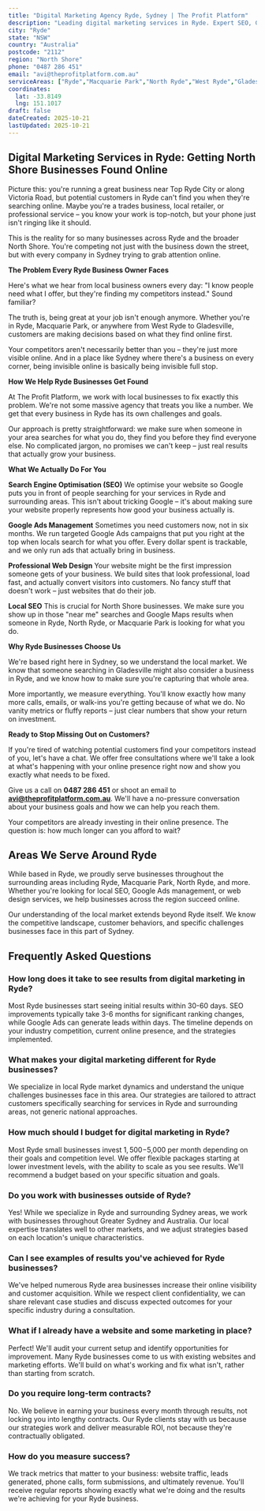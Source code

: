 ```yaml
---
title: "Digital Marketing Agency Ryde, Sydney | The Profit Platform"
description: "Leading digital marketing services in Ryde. Expert SEO, Google Ads & web design for North Shore businesses. Call 0487 286 451 for a free consultation."
city: "Ryde"
state: "NSW"
country: "Australia"
postcode: "2112"
region: "North Shore"
phone: "0487 286 451"
email: "avi@theprofitplatform.com.au"
serviceAreas: ["Ryde","Macquarie Park","North Ryde","West Ryde","Gladesville"]
coordinates:
  lat: -33.8149
  lng: 151.1017
draft: false
dateCreated: 2025-10-21
lastUpdated: 2025-10-21
---
```


<script type="application/ld+json">
{
  "@context": "https://schema.org",
  "@type": "LocalBusiness",
  "@id": "https://theprofitplatform.com.au/locations/ryde/",
  "name": "The Profit Platform",
  "description": "Leading digital marketing services in Ryde. Expert SEO, Google Ads & web design for North Shore businesses. Call 0487 286 451 for a free consultation.",
  "url": "https://theprofitplatform.com.au/locations/ryde/",
  "telephone": "0487 286 451",
  "email": "avi@theprofitplatform.com.au",
  "address": {
    "@type": "PostalAddress",
    "addressLocality": "Ryde",
    "addressRegion": "NSW",
    "postalCode": "2112",
    "addressCountry": "AU"
  },
  "areaServed": {
    "@type": "City",
    "name": "Ryde"
  },
  "priceRange": "$$",
  "openingHours": "Mo-Fr 09:00-18:00",
  "sameAs": [
    "https://www.facebook.com/theprofitplatform",
    "https://www.linkedin.com/company/theprofitplatform",
    "https://twitter.com/profitplatform"
  ],
  "geo": {
    "@type": "GeoCoordinates"
  }
}
</script>


## Digital Marketing Services in Ryde: Getting North Shore Businesses Found Online

Picture this: you're running a great business near Top Ryde City or along Victoria Road, but potential customers in Ryde can't find you when they're searching online. Maybe you're a trades business, local retailer, or professional service – you know your work is top-notch, but your phone just isn't ringing like it should.

This is the reality for so many businesses across Ryde and the broader North Shore. You're competing not just with the business down the street, but with every company in Sydney trying to grab attention online.

**The Problem Every Ryde Business Owner Faces**

Here's what we hear from local business owners every day: "I know people need what I offer, but they're finding my competitors instead." Sound familiar?

The truth is, being great at your job isn't enough anymore. Whether you're in Ryde, Macquarie Park, or anywhere from West Ryde to Gladesville, customers are making decisions based on what they find online first.

Your competitors aren't necessarily better than you – they're just more visible online. And in a place like Sydney where there's a business on every corner, being invisible online is basically being invisible full stop.

**How We Help Ryde Businesses Get Found**

At The Profit Platform, we work with local businesses to fix exactly this problem. We're not some massive agency that treats you like a number. We get that every business in Ryde has its own challenges and goals.

Our approach is pretty straightforward: we make sure when someone in your area searches for what you do, they find you before they find everyone else. No complicated jargon, no promises we can't keep – just real results that actually grow your business.

**What We Actually Do For You**

**Search Engine Optimisation (SEO)**
We optimise your website so Google puts you in front of people searching for your services in Ryde and surrounding areas. This isn't about tricking Google – it's about making sure your website properly represents how good your business actually is.

**Google Ads Management**
Sometimes you need customers now, not in six months. We run targeted Google Ads campaigns that put you right at the top when locals search for what you offer. Every dollar spent is trackable, and we only run ads that actually bring in business.

**Professional Web Design**
Your website might be the first impression someone gets of your business. We build sites that look professional, load fast, and actually convert visitors into customers. No fancy stuff that doesn't work – just websites that do their job.

**Local SEO**
This is crucial for North Shore businesses. We make sure you show up in those "near me" searches and Google Maps results when someone in Ryde, North Ryde, or Macquarie Park is looking for what you do.

**Why Ryde Businesses Choose Us**

We're based right here in Sydney, so we understand the local market. We know that someone searching in Gladesville might also consider a business in Ryde, and we know how to make sure you're capturing that whole area.

More importantly, we measure everything. You'll know exactly how many more calls, emails, or walk-ins you're getting because of what we do. No vanity metrics or fluffy reports – just clear numbers that show your return on investment.

**Ready to Stop Missing Out on Customers?**

If you're tired of watching potential customers find your competitors instead of you, let's have a chat. We offer free consultations where we'll take a look at what's happening with your online presence right now and show you exactly what needs to be fixed.

Give us a call on **0487 286 451** or shoot an email to **avi@theprofitplatform.com.au**. We'll have a no-pressure conversation about your business goals and how we can help you reach them.

Your competitors are already investing in their online presence. The question is: how much longer can you afford to wait?

## Areas We Serve Around Ryde

While based in Ryde, we proudly serve businesses throughout the surrounding areas including Ryde, Macquarie Park, North Ryde, and more. Whether you're looking for local SEO, Google Ads management, or web design services, we help businesses across the region succeed online.

Our understanding of the local market extends beyond Ryde itself. We know the competitive landscape, customer behaviors, and specific challenges businesses face in this part of Sydney.


## Frequently Asked Questions

### How long does it take to see results from digital marketing in Ryde?

Most Ryde businesses start seeing initial results within 30-60 days. SEO improvements typically take 3-6 months for significant ranking changes, while Google Ads can generate leads within days. The timeline depends on your industry competition, current online presence, and the strategies implemented.

### What makes your digital marketing different for Ryde businesses?

We specialize in local Ryde market dynamics and understand the unique challenges businesses face in this area. Our strategies are tailored to attract customers specifically searching for services in Ryde and surrounding areas, not generic national approaches.

### How much should I budget for digital marketing in Ryde?

Most Ryde small businesses invest $1,500-$5,000 per month depending on their goals and competition level. We offer flexible packages starting at lower investment levels, with the ability to scale as you see results. We'll recommend a budget based on your specific situation and goals.

### Do you work with businesses outside of Ryde?

Yes! While we specialize in Ryde and surrounding Sydney areas, we work with businesses throughout Greater Sydney and Australia. Our local expertise translates well to other markets, and we adjust strategies based on each location's unique characteristics.

### Can I see examples of results you've achieved for Ryde businesses?

We've helped numerous Ryde area businesses increase their online visibility and customer acquisition. While we respect client confidentiality, we can share relevant case studies and discuss expected outcomes for your specific industry during a consultation.

### What if I already have a website and some marketing in place?

Perfect! We'll audit your current setup and identify opportunities for improvement. Many Ryde businesses come to us with existing websites and marketing efforts. We'll build on what's working and fix what isn't, rather than starting from scratch.

### Do you require long-term contracts?

No. We believe in earning your business every month through results, not locking you into lengthy contracts. Our Ryde clients stay with us because our strategies work and deliver measurable ROI, not because they're contractually obligated.

### How do you measure success?

We track metrics that matter to your business: website traffic, leads generated, phone calls, form submissions, and ultimately revenue. You'll receive regular reports showing exactly what we're doing and the results we're achieving for your Ryde business.
